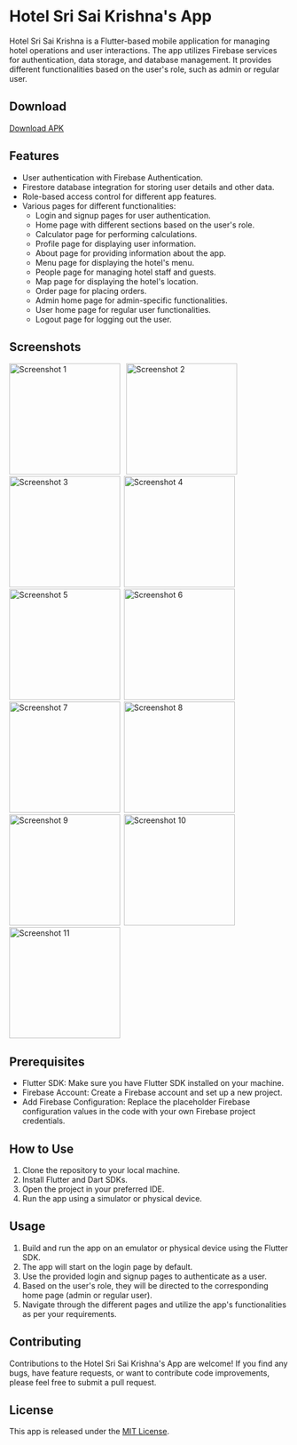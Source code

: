 # Hotel Sri Sai Krishna's App

Hotel Sri Sai Krishna is a Flutter-based mobile application for managing hotel operations and user interactions. The app utilizes Firebase services for authentication, data storage, and database management. It provides different functionalities based on the user's role, such as admin or regular user.

## Download 

[Download APK](https://github.com/Bhanuprakash9973/Hotel-Sri-Sai-Krishna/releases/download/hssk_v2/HotelSriSaikrishna.apk)

## Features

- User authentication with Firebase Authentication.
- Firestore database integration for storing user details and other data.
- Role-based access control for different app features.
- Various pages for different functionalities:
  - Login and signup pages for user authentication.
  - Home page with different sections based on the user's role.
  - Calculator page for performing calculations.
  - Profile page for displaying user information.
  - About page for providing information about the app.
  - Menu page for displaying the hotel's menu.
  - People page for managing hotel staff and guests.
  - Map page for displaying the hotel's location.
  - Order page for placing orders.
  - Admin home page for admin-specific functionalities.
  - User home page for regular user functionalities.
  - Logout page for logging out the user.

## Screenshots

<img src="screenshots/Screenshot_2023-06-26-18-09-31-64_805b73677197c22b4b29fce74c27d14a.jpg" alt="Screenshot 1" width="200"> &ensp;<img src="screenshots/Screenshot_2023-06-26-18-43-32-70_805b73677197c22b4b29fce74c27d14a.jpg" alt="Screenshot 2" width="200">&ensp;<img src="screenshots/Screenshot_2023-06-26-18-43-34-85_805b73677197c22b4b29fce74c27d14a.jpg" alt="Screenshot 3" width="200">&ensp;<img src="screenshots/Screenshot_2023-06-26-18-43-38-09_805b73677197c22b4b29fce74c27d14a.jpg" alt="Screenshot 4" width="200">&ensp;<img src="screenshots/Screenshot_2023-06-26-18-43-41-64_805b73677197c22b4b29fce74c27d14a.jpg" alt="Screenshot 5" width="200">&ensp;<img src="screenshots/Screenshot_2023-06-26-18-43-47-15_805b73677197c22b4b29fce74c27d14a.jpg" alt="Screenshot 6" width="200">&ensp;<img src="screenshots/Screenshot_2023-06-26-18-43-55-38_805b73677197c22b4b29fce74c27d14a.jpg" alt="Screenshot 7" width="200">&ensp;<img src="screenshots/Screenshot_2023-06-26-18-43-59-00_805b73677197c22b4b29fce74c27d14a.jpg" alt="Screenshot 8" width="200">&ensp;<img src="screenshots/Screenshot_2023-06-26-18-44-02-12_805b73677197c22b4b29fce74c27d14a.jpg" alt="Screenshot 9" width="200">&ensp;<img src="screenshots/Screenshot_2023-06-26-18-44-12-03_805b73677197c22b4b29fce74c27d14a.jpg" alt="Screenshot 10" width="200">&ensp;<img src="screenshots/Screenshot_2023-06-26-18-44-29-96_805b73677197c22b4b29fce74c27d14a.jpg" alt="Screenshot 11" width="200">




## Prerequisites

- Flutter SDK: Make sure you have Flutter SDK installed on your machine.
- Firebase Account: Create a Firebase account and set up a new project.
- Add Firebase Configuration: Replace the placeholder Firebase configuration values in the code with your own Firebase project credentials.


## How to Use

1. Clone the repository to your local machine.
2. Install Flutter and Dart SDKs.
3. Open the project in your preferred IDE.
4. Run the app using a simulator or physical device.

## Usage

1. Build and run the app on an emulator or physical device using the Flutter SDK.
2. The app will start on the login page by default.
3. Use the provided login and signup pages to authenticate as a user.
4. Based on the user's role, they will be directed to the corresponding home page (admin or regular user).
5. Navigate through the different pages and utilize the app's functionalities as per your requirements.

## Contributing

Contributions to the Hotel Sri Sai Krishna's App are welcome! If you find any bugs, have feature requests, or want to contribute code improvements, please feel free to submit a pull request.

## License

This app is released under the [MIT License](LICENSE).
